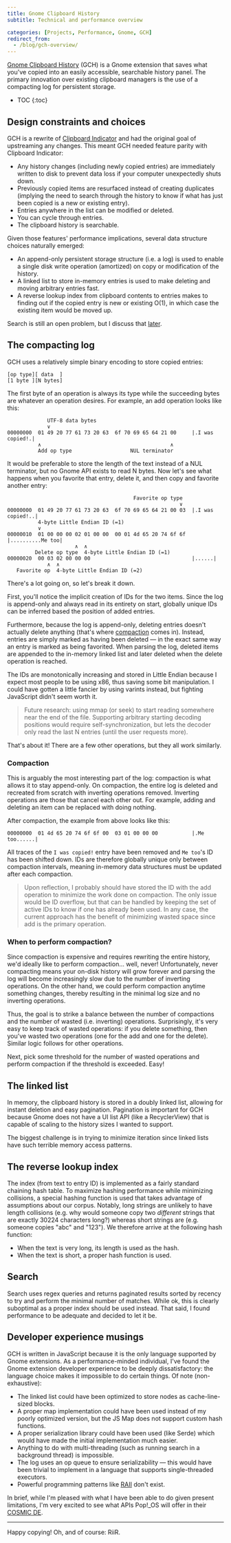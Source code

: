 ```yaml
---
title: Gnome Clipboard History
subtitle: Technical and performance overview

categories: [Projects, Performance, Gnome, GCH]
redirect_from:
  - /blog/gch-overview/
---
```


[Gnome Clipboard History](https://github.com/SUPERCILEX/gnome-clipboard-history) (GCH) is a Gnome
extension that saves what you've copied into an easily accessible, searchable history panel. The
primary innovation over existing clipboard managers is the use of a compacting log for persistent
storage.

* TOC
{:toc}

## Design constraints and choices

GCH is a rewrite of
[Clipboard Indicator](https://github.com/Tudmotu/gnome-shell-extension-clipboard-indicator) and had
the original goal of upstreaming any changes. This meant GCH needed feature parity with Clipboard
Indicator:

- Any history changes (including newly copied entries) are immediately written to disk to prevent
  data loss if your computer unexpectedly shuts down.
- Previously copied items are resurfaced instead of creating duplicates (implying the need to search
  through the history to know if what has just been copied is a new or existing entry).
- Entries anywhere in the list can be modified or deleted.
- You can cycle through entries.
- The clipboard history is searchable.

Given those features' performance implications, several data structure choices naturally emerged:

- An append-only persistent storage structure (i.e. a log) is used to enable a single disk write
  operation (amortized) on copy or modification of the history.
- A linked list to store in-memory entries is used to make deleting and moving arbitrary entries
  fast.
- A reverse lookup index from clipboard contents to entries makes to finding out if the copied
  entry is new or existing O(1), in which case the existing item would be moved up.

Search is still an open problem, but I discuss that [later](#search).

## The compacting log

GCH uses a relatively simple binary encoding to store copied entries:

```
[op type][ data  ]
[1 byte ][N bytes]
```

The first byte of an operation is always its type while the succeeding bytes are whatever an
operation desires. For example, an add operation looks like this:

```
             UTF-8 data bytes
             ∨
00000000  01 49 20 77 61 73 20 63  6f 70 69 65 64 21 00     |.I was copied!.|
          ∧                                          ∧
          Add op type                   NUL terminator
```

It would be preferable to store the length of the text instead of a NUL terminator, but no Gnome API
exists to read N bytes. Now let's see what happens when you favorite that entry, delete it, and then
copy and favorite another entry:

```
                                         Favorite op type
                                                        ∨
00000000  01 49 20 77 61 73 20 63  6f 70 69 65 64 21 00 03  |.I was copied!..|
          4-byte Little Endian ID (=1)
          ∨
00000010  01 00 00 00 02 01 00 00  00 01 4d 65 20 74 6f 6f  |..........Me too|
                      ∧  ∧
         Delete op type  4-byte Little Endian ID (=1)
00000020  00 03 02 00 00 00                                 |......|
             ∧  ∧
   Favorite op  4-byte Little Endian ID (=2)
```

There's a lot going on, so let's break it down.

First, you'll notice the implicit creation of IDs for the two items. Since the log is append-only
and always read in its entirety on start, globally unique IDs can be inferred based the position of
added entries.

Furthermore, because the log is append-only, deleting entries doesn't actually delete anything
(that's where [compaction](#compaction) comes in). Instead, entries are simply marked as having been
deleted — in the exact same way an entry is marked as being favorited. When parsing the log, deleted
items are appended to the in-memory linked list and later deleted when the delete operation is
reached.

The IDs are monotonically increasing and stored in Little Endian because I expect most people to be
using x86, thus saving some bit manipulation. I could have gotten a little fancier by using varints
instead, but fighting JavaScript didn't seem worth it.

> Future research: using mmap (or seek) to start reading somewhere near the end of the file.
> Supporting arbitrary starting decoding positions would require self-synchronization, but lets the
> decoder only read the last N entries (until the user requests more).

That's about it! There are a few other operations, but they all work similarly.

### Compaction

This is arguably the most interesting part of the log: compaction is what allows it to stay
append-only. On compaction, the entire log is deleted and recreated from scratch with inverting
operations removed. Inverting operations are those that cancel each other out. For example, adding
and deleting an item can be replaced with doing nothing.

After compaction, the example from above looks like this:

```
00000000  01 4d 65 20 74 6f 6f 00  03 01 00 00 00           |.Me too......|
```

All traces of the `I was copied!` entry have been removed and `Me too`'s ID has been shifted down.
IDs are therefore globally unique only between compaction intervals, meaning in-memory data
structures must be updated after each compaction.

> Upon reflection, I probably should have stored the ID with the add operation to minimize the work
> done on compaction. The only issue would be ID overflow, but that can be handled by keeping the
> set of active IDs to know if one has already been used. In any case, the current approach has the
> benefit of minimizing wasted space since add is the primary operation.

### When to perform compaction?

Since compaction is expensive and requires rewriting the entire history, we'd ideally like to
perform compaction... well, never! Unfortunately, never compacting means your on-disk history will
grow forever and parsing the log will become increasingly slow due to the number of inverting
operations. On the other hand, we could perform compaction anytime something changes, thereby
resulting in the minimal log size and no inverting operations.

Thus, the goal is to strike a balance between the number of compactions and the number of wasted
(i.e. inverting) operations. Surprisingly, it's very easy to keep track of wasted operations: if you
delete something, then you've wasted two operations (one for the add and one for the delete).
Similar logic follows for other operations.

Next, pick some threshold for the number of wasted operations and perform compaction if the
threshold is exceeded. Easy!

## The linked list

In memory, the clipboard history is stored in a doubly linked list, allowing for instant deletion
and easy pagination. Pagination is important for GCH because Gnome does not have a UI list API (like
a RecyclerView) that is capable of scaling to the history sizes I wanted to support.

The biggest challenge is in trying to minimize iteration since linked lists have such terrible
memory access patterns.

## The reverse lookup index

The index (from text to entry ID) is implemented as a fairly standard chaining hash table. To
maximize hashing performance while minimizing collisions, a special hashing function is used that
takes advantage of assumptions about our corpus. Notably, long strings are unlikely to have length
collisions (e.g. why would someone copy two *different* strings that are exactly 30224 characters
long?) whereas short strings are (e.g. someone copies "abc" and "123"). We therefore arrive at the
following hash function:

- When the text is very long, its length is used as the hash.
- When the text is short, a proper hash function is used.

## Search

Search uses regex queries and returns paginated results sorted by recency to try and perform the
minimal number of matches. While ok, this is clearly suboptimal as a proper index should be used
instead. That said, I found performance to be adequate and decided to let it be.

## Developer experience musings

GCH is written in JavaScript because it is the only language supported by Gnome extensions. As a
performance-minded individual, I've found the Gnome extension developer experience to be deeply
dissatisfactory: the language choice makes it impossible to do certain things. Of note
(non-exhaustive):

- The linked list could have been optimized to store nodes as cache-line-sized blocks.
- A proper map implementation could have been used instead of my poorly optimized version, but the
  JS Map does not support custom hash functions.
- A proper serialization library could have been used (like Serde) which would have made the initial
  implementation much easier.
- Anything to do with multi-threading (such as running search in a background thread) is impossible.
- The log uses an op queue to ensure serializability — this would have been trivial to implement in
  a language that supports single-threaded executors.
- Powerful programming patterns like
  [RAII](https://doc.rust-lang.org/rust-by-example/scope/raii.html) don't exist.

In brief, while I'm pleased with what I have been able to do given present limitations, I'm very
excited to see what APIs Pop!_OS will offer in their
[COSMIC DE](https://www.omgubuntu.co.uk/2021/11/system76-is-building-its-own-desktop-environment).

---

Happy copying! Oh, and of course: RiiR.
